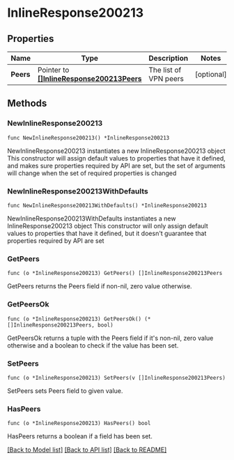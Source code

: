 # InlineResponse200213

## Properties

Name | Type | Description | Notes
------------ | ------------- | ------------- | -------------
**Peers** | Pointer to [**[]InlineResponse200213Peers**](InlineResponse200213Peers.md) | The list of VPN peers | [optional] 

## Methods

### NewInlineResponse200213

`func NewInlineResponse200213() *InlineResponse200213`

NewInlineResponse200213 instantiates a new InlineResponse200213 object
This constructor will assign default values to properties that have it defined,
and makes sure properties required by API are set, but the set of arguments
will change when the set of required properties is changed

### NewInlineResponse200213WithDefaults

`func NewInlineResponse200213WithDefaults() *InlineResponse200213`

NewInlineResponse200213WithDefaults instantiates a new InlineResponse200213 object
This constructor will only assign default values to properties that have it defined,
but it doesn't guarantee that properties required by API are set

### GetPeers

`func (o *InlineResponse200213) GetPeers() []InlineResponse200213Peers`

GetPeers returns the Peers field if non-nil, zero value otherwise.

### GetPeersOk

`func (o *InlineResponse200213) GetPeersOk() (*[]InlineResponse200213Peers, bool)`

GetPeersOk returns a tuple with the Peers field if it's non-nil, zero value otherwise
and a boolean to check if the value has been set.

### SetPeers

`func (o *InlineResponse200213) SetPeers(v []InlineResponse200213Peers)`

SetPeers sets Peers field to given value.

### HasPeers

`func (o *InlineResponse200213) HasPeers() bool`

HasPeers returns a boolean if a field has been set.


[[Back to Model list]](../README.md#documentation-for-models) [[Back to API list]](../README.md#documentation-for-api-endpoints) [[Back to README]](../README.md)


